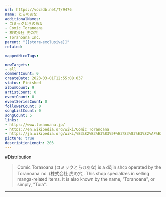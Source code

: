 ```yaml
---
url: https://vocadb.net/T/9476
name: とらのあな
additionalNames: 
- コミックとらのあな
- Comic Toranoana
- 株式会社 虎の穴
- Toranoana Inc.
parent: "[[store-exclusive]]"
related:

mappedNicoTags:

newTargets:
- all
commentCount: 0
createDate: 2023-03-01T12:55:08.037
status: Finished
albumCount: 9
artistCount: 0
eventCount: 0
eventSeriesCount: 0
followerCount: 0
songListCount: 0
songCount: 5
links: 
- https://www.toranoana.jp/
- https://en.wikipedia.org/wiki/Comic_Toranoana
- https://ja.wikipedia.org/wiki/%E3%82%B3%E3%83%9F%E3%83%83%E3%82%AF%E3%81%A8%E3%82%89%E3%81%AE%E3%81%82%E3%81%AA
picture: true
descriptionLength: 203
---
```


#Distribution

>Comic Toranoana (コミックとらのあな) is a dōjin shop operated by the Toranoana Inc. (株式会社 虎の穴).
This shop specializes in selling manga-related items. It is also known by the name, "Toranoana", or simply, "Tora".

---

